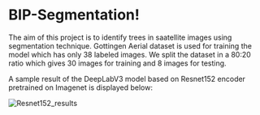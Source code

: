 # BIP-Segmentation!
The aim of this project is to identify trees in saatellite images using segmentation technique. Gottingen Aerial dataset is used for training the model which has only 38 labeled images. We split the dataset in a 80:20 ratio which gives 30 images for training and 8 images for testing.


A sample result of the DeepLabV3 model based on Resnet152 encoder pretrained on Imagenet is displayed below:

![Resnet152_results](https://user-images.githubusercontent.com/38680205/229292089-6c84c8f6-0cf5-4cab-aea0-45cecbc77cb4.png)
